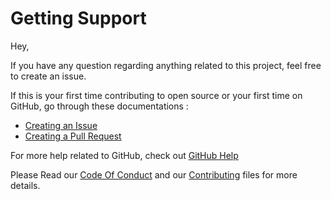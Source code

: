 # Getting Support

Hey,

If you have any question regarding anything related to this project, feel free to create an issue.

If this is your first time contributing to open source or your first time on GitHub, go through these documentations : 

- [Creating an Issue](https://help.github.com/en/github/managing-your-work-on-github/creating-an-issue)
- [Creating a Pull Request](https://help.github.com/en/github/collaborating-with-issues-and-pull-requests/creating-a-pull-request)

For more help related to GitHub, check out [GitHub Help](https://help.github.com/en)

Please Read our [Code Of Conduct](https://github.com/nitinmogalapalli/PyHub/blob/main/.github/CODE_OF_CONDUCT.md) and our [Contributing](https://github.com/nitinmogalapalli/PyHub/blob/main/.github/CONTRIBUTING.md) files for more details.